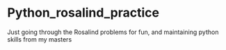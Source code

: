 # Python_rosalind_practice
Just going through the Rosalind problems for fun, and maintaining python skills from my masters
